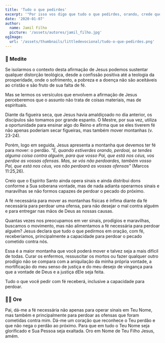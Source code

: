 ```yaml
---
title: 'Tudo o que pedirdes'
excerpt: '"Por isso vos digo que tudo o que pedirdes, orando, crede que o recebereis, e tê-lo-eis" – Marcos 11.24'
date: '2020-01-07'
author:
  name: Jamil Filho
  picture: '/assets/autores/jamil_filho.jpg'
ogImage:
  url: '/assets/thumbnails/littledevocional/tudo-o-que-pedirdes.png'
---
```


### 📖 Medite

Se isolarmos o contexto desta afirmação de Jesus podemos sustentar qualquer distorção teológica, desde a confissão positiva até a teologia da prosperidade, onde o sofrimento, a pobreza e a doença não são aceitáveis ao cristão e são fruto de sua falta de fé.


Mas se lermos os versículos que envolvem a afirmação de Jesus perceberemos que o assunto não trata de coisas materiais, mas de espirituais.


Diante da figueira seca, que Jesus havia amaldiçoado no dia anterior, os discípulos são tomamos por grande espanto. O Mestre, por sua vez, utiliza a oportunidade para ensinar algo do Reino e afirma que se eles tiverem fé não apenas poderiam secar figueiras, mas também mover montanhas (v. 23-24).


Porém, logo em seguida, Jesus apresenta a montanha que devemos ter fé para mover: o perdão. *"E, quando estiverdes orando, perdoai, se tendes alguma coisa contra alguém, para que vosso Pai, que está nos céus, vos perdoe as vossas ofensas. Mas, se vós não perdoardes, também vosso Pai, que está nos céus, vos não perdoará as vossas ofensas"* (Marcos 11:25,26).


Creio que o Espírito Santo ainda opera sinais e ainda distribui dons conforme a Sua soberana vontade, mas de nada adianta operarmos sinais e maravilhas se não formos capazes de perdoar o pecado do próximo.


A fé necessária para mover as montanhas físicas é ínfima diante da fé necessária para perdoar uma ofensa, para não desejar o mal contra alguém e para entregar nas mãos de Deus as nossas causas.


Quantas vezes nos preocupamos em ver sinais, prodígios e maravilhas, buscamos o movimento, mas não alimentamos a fé necessária para perdoar alguém? Jesus declara que tudo o que pedirmos em oração, com fé, receberíamos, principalmente a capacidade para perdoar o pecado cometido contra nós.


Essa é a maior montanha que você poderá mover e talvez seja a mais difícil de todas. Curar os enfermos, ressuscitar os mortos ou fazer qualquer outro prodígio não se compara com a aniquilação da minha própria vontade, a mortificação do meu senso de justiça e do meu desejo de vingança para que a vontade de Deus e a justiça dEle seja feita.


Tudo o que você pedir com fé receberá, inclusive a capacidade para perdoar.

### 🙏🏻 Ore

Pai, dá-me a fé necessária não apenas para operar sinais em Teu Nome, mas também e principalmente para perdoar as ofensas que foram cometidas contra mim. Dá-me um coração que reconhece o Teu perdão e que não nega o perdão ao próximo. Para que em tudo o Teu Nome seja glorificado e Sua Pessoa seja exaltada. Oro em Nome de Teu Filho Jesus, amém.